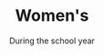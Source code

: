 ---
title: "Women's"
category: "Connect"
description: "Women’s Ministry aims to cultivate a space where sisters can seek encouragement, prayer, and accountability. Through discipleship, women’s times, and retreat we aspire to build Christ-centered relationships where sisters can grow and support one another. "
location: "San Luis Obispo"
date: "During the school year"
gif: "../../images/connect/womens.gif"
img: "../../images/connect/womens.jpg"
link: ""
---